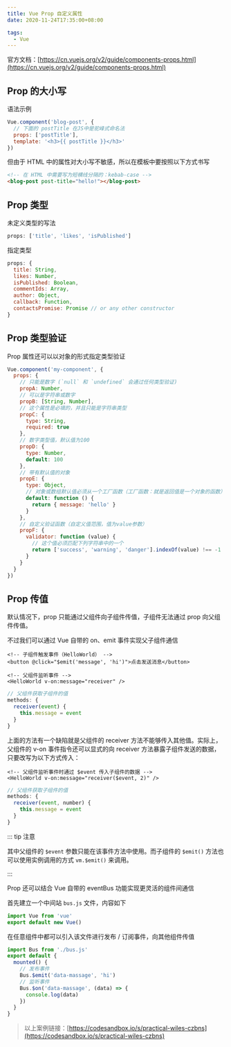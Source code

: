 ```yaml
---
title: Vue Prop 自定义属性
date: 2020-11-24T17:35:00+08:00

tags:
  - Vue
---
```


官方文档：[https://cn.vuejs.org/v2/guide/components-props.html](https://cn.vuejs.org/v2/guide/components-props.html)

## Prop 的大小写

语法示例

```js
Vue.component('blog-post', {
  // 下面的 postTitle 在JS中是驼峰式命名法
  props: ['postTitle'],
  template: '<h3>{{ postTitle }}</h3>'
})
```

但由于 HTML 中的属性对大小写不敏感，所以在模板中要按照以下方式书写

```html
<!-- 在 HTML 中需要写为短横线分隔的：kebab-case -->
<blog-post post-title="hello!"></blog-post>
```

## Prop 类型

未定义类型的写法

```js
props: ['title', 'likes', 'isPublished']
```

指定类型

```js
props: {
  title: String,
  likes: Number,
  isPublished: Boolean,
  commentIds: Array,
  author: Object,
  callback: Function,
  contactsPromise: Promise // or any other constructor
}
```

## Prop 类型验证

Prop 属性还可以以对象的形式指定类型验证

```js
Vue.component('my-component', {
  props: {
    // 只能是数字 (`null` 和 `undefined` 会通过任何类型验证)
    propA: Number,
    // 可以是字符串或数字
    propB: [String, Number],
    // 这个属性是必填的，并且只能是字符串类型
    propC: {
      type: String,
      required: true
    },
    // 数字类型值，默认值为100
    propD: {
      type: Number,
      default: 100
    },
    // 带有默认值的对象
    propE: {
      type: Object,
      // 对象或数组默认值必须从一个工厂函数（工厂函数：就是返回值是一个对象的函数）获取
      default: function () {
        return { message: 'hello' }
      }
    },
    // 自定义验证函数（自定义值范围，值为value参数）
    propF: {
      validator: function (value) {
        // 这个值必须匹配下列字符串中的一个
        return ['success', 'warning', 'danger'].indexOf(value) !== -1
      }
    }
  }
})
```

## Prop 传值

默认情况下，prop 只能通过父组件向子组件传值，子组件无法通过 prop 向父组件传值。

不过我们可以通过 Vue 自带的 on、emit 事件实现父子组件通信

```vue
<!-- 子组件触发事件（HelloWorld） -->
<button @click="$emit('message', 'hi')">点击发送消息</button>
```
```vue
<!-- 父组件监听事件 -->
<HelloWorld v-on:message="receiver" />
```
```js
// 父组件获取子组件的值
methods: {
  receiver(event) {
    this.message = event
  }
}
```

上面的方法有一个缺陷就是父组件的 receiver 方法不能够传入其他值。实际上，父组件的 v-on 事件指令还可以显式的向 receiver 方法暴露子组件发送的数据，只要改写为以下方式传入：

```vue
<!-- 父组件监听事件时通过 $event 传入子组件的数据 -->
<HelloWorld v-on:message="receiver($event, 2)" />
```
```js
// 父组件获取子组件的值
methods: {
  receiver(event, number) {
    this.message = event
  }
}
```

::: tip 注意

其中父组件的 `$event` 参数只能在该事件方法中使用。而子组件的 `$emit()` 方法也可以使用实例调用的方式 `vm.$emit()` 来调用。

:::

Prop 还可以结合 Vue 自带的 eventBus 功能实现更灵活的组件间通信

首先建立一个中间站 `bus.js` 文件，内容如下

```js
import Vue from 'vue'
export default new Vue()
```

在任意组件中都可以引入该文件进行发布 / 订阅事件，向其他组件传值

```js
import Bus from './bus.js'
export default {
  mounted() {
    // 发布事件
    Bus.$emit('data-massage', 'hi')
    // 监听事件
    Bus.$on('data-massage', (data) => {
      console.log(data)
    })
  }
}
```

> 以上案例链接：[https://codesandbox.io/s/practical-wiles-czbns](https://codesandbox.io/s/practical-wiles-czbns)